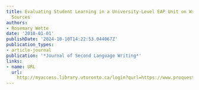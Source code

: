 ```yaml
---
title: Evaluating Student Learning in a University-Level EAP Unit on Writing Using
  Sources
authors:
- Rosemary Wette
date: '2010-01-01'
publishDate: '2024-10-10T14:22:53.044067Z'
publication_types:
- article-journal
publication: '*Journal of Second Language Writing*'
links:
- name: URL
  url: 
    http://myaccess.library.utoronto.ca/login?qurl=https://www.proquest.com/docview/757168299?accountid=14771&bdid=38382&_bd=CSvLoMyXunPEuUHjgJNMVBmt0U4%3D
---
```

